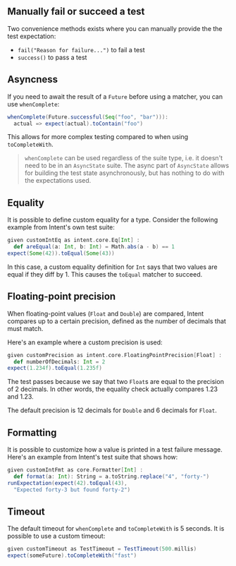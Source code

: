 
## Manually fail or succeed a test

Two convenience methods exists where you can manually provide the the test expectation:

* `fail("Reason for failure...")` to fail a test
* `success()` to pass a test

## Asyncness

If you need to await the result of a `Future` before using a matcher, you can use
`whenComplete`:

```scala
whenComplete(Future.successful(Seq("foo", "bar"))):
  actual => expect(actual).toContain("foo")
```

This allows for more complex testing compared to when using `toCompleteWith`.

> `whenComplete` can be used regardless of the suite type, i.e. it doesn't need to
  be in an `AsyncState` suite. The async part of `AsyncState` allows for building the
  test state asynchronously, but has nothing to do with the expectations used.

## Equality

It is possible to define custom equality for a type. Consider the following example
from Intent's own test suite:

```scala
given customIntEq as intent.core.Eq[Int] :
  def areEqual(a: Int, b: Int) = Math.abs(a - b) == 1
expect(Some(42)).toEqual(Some(43))
```

In this case, a custom equality definition for `Int` says that two values
are equal if they diff by 1. This causes the `toEqual` matcher to succeed.

## Floating-point precision

When floating-point values (`Float` and `Double`) are compared, Intent compares up
to a certain precision, defined as the number of decimals that must match.

Here's an example where a custom precision is used:

```scala
given customPrecision as intent.core.FloatingPointPrecision[Float] :
  def numberOfDecimals: Int = 2
expect(1.234f).toEqual(1.235f)
```

The test passes because we say that two `Float`s are equal to the precision of
2 decimals. In other words, the equality check actually compares 1.23 and 1.23.

The default precision is 12 decimals for `Double` and 6 decimals for `Float`.

## Formatting

It is possible to customize how a value is printed in a test failure message.
Here's an example from Intent's test suite that shows how:

```scala
given customIntFmt as core.Formatter[Int] :
  def format(a: Int): String = a.toString.replace("4", "forty-")
runExpectation(expect(42).toEqual(43),
  "Expected forty-3 but found forty-2")
```

## Timeout

The default timeout for `whenComplete` and `toCompleteWith` is 5 seconds.
It is possible to use a custom timeout:

```scala
given customTimeout as TestTimeout = TestTimeout(500.millis)
expect(someFuture).toCompleteWith("fast")
```
